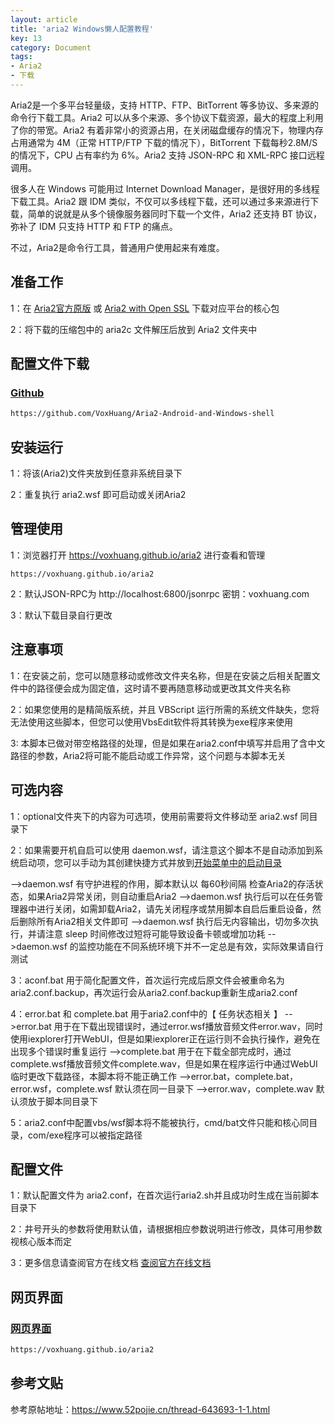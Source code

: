 ```yaml
---
layout: article
title: 'aria2 Windows懒人配置教程'
key: 13
category: Document
tags:
- Aria2
- 下载
---
```


Aria2是一个多平台轻量级，支持 HTTP、FTP、BitTorrent 等多协议、多来源的命令行下载工具。Aria2 可以从多个来源、多个协议下载资源，最大的程度上利用了你的带宽。Aria2 有着非常小的资源占用，在关闭磁盘缓存的情况下，物理内存占用通常为 4M（正常 HTTP/FTP 下载的情况下），BitTorrent 下载每秒2.8M/S的情况下，CPU 占有率约为 6%。Aria2 支持 JSON-RPC 和 XML-RPC 接口远程调用。

很多人在 Windows 可能用过 Internet Download Manager，是很好用的多线程下载工具。Aria2 跟 IDM 类似，不仅可以多线程下载，还可以通过多来源进行下载，简单的说就是从多个镜像服务器同时下载一个文件，Aria2 还支持 BT 协议，弥补了 IDM 只支持 HTTP 和 FTP 的痛点。

不过，Aria2是命令行工具，普通用户使用起来有难度。

## 准备工作

1：在 [Aria2官方原版](http://aria2.github.io/) 或 [Aria2 with Open SSL](http://github.com/q3aql/aria2-static-builds/) 下载对应平台的核心包

2：将下载的压缩包中的 aria2c 文件解压后放到 Aria2 文件夹中


## 配置文件下载

### [Github](https://github.com/VoxHuang/Aria2-Android-and-Windows-shell)

```bash
https://github.com/VoxHuang/Aria2-Android-and-Windows-shell
```

## 安装运行

1：将该(Aria2)文件夹放到任意非系统目录下

2：重复执行 aria2.wsf 即可启动或关闭Aria2

## 管理使用

1：浏览器打开 https://voxhuang.github.io/aria2 进行查看和管理

```
https://voxhuang.github.io/aria2 
```

2：默认JSON-RPC为 http://localhost:6800/jsonrpc  密钥：voxhuang.com

3：默认下载目录自行更改

## 注意事项

1：在安装之前，您可以随意移动或修改文件夹名称，但是在安装之后相关配置文件中的路径便会成为固定值，这时请不要再随意移动或更改其文件夹名称

2：如果您使用的是精简版系统，并且 VBScript 运行所需的系统文件缺失，您将无法使用这些脚本，但您可以使用VbsEdit软件将其转换为exe程序来使用

3: 本脚本已做对带空格路径的处理，但是如果在aria2.conf中填写并启用了含中文路径的参数，Aria2将可能不能启动或工作异常，这个问题与本脚本无关

## 可选内容

1：optional文件夹下的内容为可选项，使用前需要将文件移动至 aria2.wsf 同目录下

2：如果需要开机自启可以使用 daemon.wsf，请注意这个脚本不是自动添加到系统启动项，您可以手动为其创建快捷方式并放到[开始菜单中的启动目录](http://voxhuang.com/document/2018/05/09/win10-Startup.html)

-->daemon.wsf 有守护进程的作用，脚本默认以 每60秒间隔 检查Aria2的存活状态，如果Aria2异常关闭，则自动重启Aria2
-->daemon.wsf 执行后可以在任务管理器中进行关闭，如需卸载Aria2，请先关闭程序或禁用脚本自启后重启设备，然后删除所有Aria2相关文件即可
-->daemon.wsf 执行后无内容输出，切勿多次执行，并请注意 sleep 时间修改过短将可能导致设备卡顿或增加功耗
-->daemon.wsf 的监控功能在不同系统环境下并不一定总是有效，实际效果请自行测试

3：aconf.bat 用于简化配置文件，首次运行完成后原文件会被重命名为 aria2.conf.backup，再次运行会从aria2.conf.backup重新生成aria2.conf

4：error.bat 和 complete.bat 用于aria2.conf中的【 任务状态相关 】
-->error.bat 用于在下载出现错误时，通过error.wsf播放音频文件error.wav，同时使用iexplorer打开WebUI，但是如果iexplorer正在运行则不会执行操作，避免在出现多个错误时重复运行
-->complete.bat 用于在下载全部完成时，通过complete.wsf播放音频文件complete.wav，但是如果在程序运行中通过WebUI临时更改下载路径，本脚本将不能正确工作
-->error.bat，complete.bat，error.wsf，complete.wsf 默认须在同一目录下
-->error.wav，complete.wav 默认须放于脚本同目录下

5：aria2.conf中配置vbs/wsf脚本将不能被执行，cmd/bat文件只能和核心同目录，com/exe程序可以被指定路径

## 配置文件

1：默认配置文件为 aria2.conf，在首次运行aria2.sh并且成功时生成在当前脚本目录下

2：井号开头的参数将使用默认值，请根据相应参数说明进行修改，具体可用参数视核心版本而定

3：更多信息请查阅官方在线文档 [查阅官方在线文档](https://aria2.github.io/manual/en/html/aria2c.html)

## 网页界面

### [网页界面](https://voxhuang.github.io/aria2)

```bash
https://voxhuang.github.io/aria2
```

## 参考文贴

参考原帖地址：https://www.52pojie.cn/thread-643693-1-1.html
